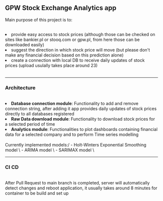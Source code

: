 ## GPW Stock Exchange Analytics app

Main purpose of this project is to:

<br>

<li> provide easy access to stock prices (although those can be checked on sites like bankier.pl or stooq.com or gpw.pl, from here those can be downloaded easily)</li>
<li> suggest the direction in which stock price will move (but please don't make any financial decision based on this prediction alone)</li>
<li> create a connection with local DB to receive daily updates of stock prices (upload usulally takes place around 23)</li>
<br>
<hr>
<h3> Architecture </h3> 
<br>
<li> <strong>Database connection module</strong>: Functionality to add and remove connection string, after adding it app provides daily updates of stock prices directly to all databases registered </li>
<li> <strong>Raw Data download module</strong>: Functionality to download stock prices for a selected period of time </li>
<li> <strong>Analytics module</strong>: Functionalities to plot dashboards containing financial data for a selected company and to perform Time series modelling</li> 
<br>
Currently implemented models:/
- Holt-Winters Exponential Smoothing model \
- ARIMA model \
- SARIMAX model \
<br>
<hr>
<h3>  CI CD </h3>
<br>
After Pull Request to main branch is completed, server will automatically detect changes and reboot application, it usually takes around 8 minutes for container to be build and set up 